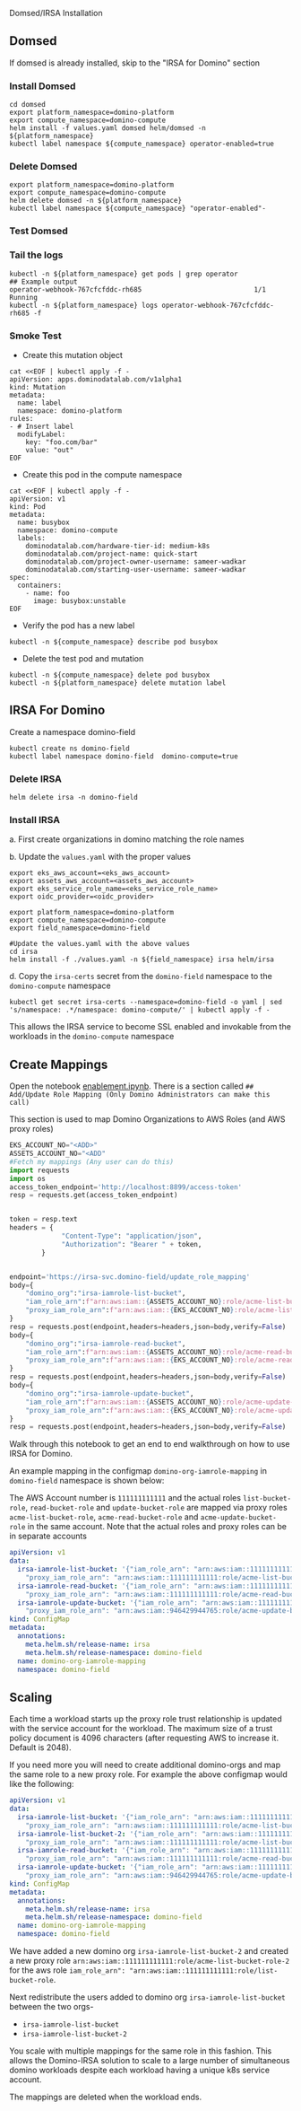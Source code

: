 Domsed/IRSA Installation


## Domsed

If domsed is already installed, skip to the "IRSA for Domino" section 

### Install Domsed
```shell
cd domsed
export platform_namespace=domino-platform
export compute_namespace=domino-compute
helm install -f values.yaml domsed helm/domsed -n ${platform_namespace}
kubectl label namespace ${compute_namespace} operator-enabled=true
```


### Delete Domsed
```shell
export platform_namespace=domino-platform
export compute_namespace=domino-compute
helm delete domsed -n ${platform_namespace}
kubectl label namespace ${compute_namespace} "operator-enabled"-
```

### Test Domsed

### Tail the logs
```
kubectl -n ${platform_namespace} get pods | grep operator
## Example output
operator-webhook-767cfcfddc-rh685                            1/1     Running    
kubectl -n ${platform_namespace} logs operator-webhook-767cfcfddc-rh685 -f
```
### Smoke Test

- Create this mutation object 
```shell
cat <<EOF | kubectl apply -f -
apiVersion: apps.dominodatalab.com/v1alpha1
kind: Mutation
metadata:
  name: label
  namespace: domino-platform
rules:
- # Insert label
  modifyLabel:
    key: "foo.com/bar"
    value: "out"
EOF
```

- Create this pod in the compute namespace
```shell
cat <<EOF | kubectl apply -f -
apiVersion: v1
kind: Pod
metadata:
  name: busybox
  namespace: domino-compute
  labels:
    dominodatalab.com/hardware-tier-id: medium-k8s  
    dominodatalab.com/project-name: quick-start
    dominodatalab.com/project-owner-username: sameer-wadkar
    dominodatalab.com/starting-user-username: sameer-wadkar
spec:
  containers:
    - name: foo
      image: busybox:unstable
EOF
```

- Verify the pod has a new label
```shell
kubectl -n ${compute_namespace} describe pod busybox
```

- Delete the test pod and mutation
```shell
kubectl -n ${compute_namespace} delete pod busybox
kubectl -n ${platform_namespace} delete mutation label
```

## IRSA For Domino

Create a namespace domino-field

```shell
kubectl create ns domino-field
kubectl label namespace domino-field  domino-compute=true
```


### Delete IRSA

```shell
helm delete irsa -n domino-field
```

### Install IRSA

a. First create organizations in domino matching the role names

b. Update the `values.yaml` with the proper values

```shell
export eks_aws_account=<eks_aws_account>
export assets_aws_account=<assets_aws_account>
export eks_service_role_name=<eks_service_role_name>
export oidc_provider=<oidc_provider>

export platform_namespace=domino-platform
export compute_namespace=domino-compute
export field_namespace=domino-field

#Update the values.yaml with the above values
cd irsa
helm install -f ./values.yaml -n ${field_namespace} irsa helm/irsa
```

d. Copy the `irsa-certs` secret from the `domino-field` namespace to the `domino-compute` namespace
```shell
kubectl get secret irsa-certs --namespace=domino-field -o yaml | sed 's/namespace: .*/namespace: domino-compute/' | kubectl apply -f -
```
This allows the IRSA service to become SSL enabled and invokable from the workloads in the `domino-compute` namespace

## Create Mappings

Open the notebook [enablement.ipynb](./enablement.ipynb). There is a section called `## Add/Update Role Mapping (Only Domino Administrators can make this call)`

This section is used to map Domino Organizations to AWS Roles (and AWS proxy roles)
```python
EKS_ACCOUNT_NO="<ADD>"
ASSETS_ACCOUNT_NO="<ADD"
#Fetch my mappings (Any user can do this)
import requests
import os
access_token_endpoint='http://localhost:8899/access-token'
resp = requests.get(access_token_endpoint)


token = resp.text
headers = {
             "Content-Type": "application/json",
             "Authorization": "Bearer " + token,
        }


endpoint='https://irsa-svc.domino-field/update_role_mapping'
body={
    "domino_org":"irsa-iamrole-list-bucket",
    "iam_role_arn":f"arn:aws:iam::{ASSETS_ACCOUNT_NO}:role/acme-list-bucket-role",
    "proxy_iam_role_arn":f"arn:aws:iam::{EKS_ACCOUNT_NO}:role/acme-list-bucket-role"
}
resp = requests.post(endpoint,headers=headers,json=body,verify=False)
body={
    "domino_org":"irsa-iamrole-read-bucket",
    "iam_role_arn":f"arn:aws:iam::{ASSETS_ACCOUNT_NO}:role/acme-read-bucket-role",
    "proxy_iam_role_arn":f"arn:aws:iam::{EKS_ACCOUNT_NO}:role/acme-read-bucket-role"
}
resp = requests.post(endpoint,headers=headers,json=body,verify=False)
body={
    "domino_org":"irsa-iamrole-update-bucket",
    "iam_role_arn":f"arn:aws:iam::{ASSETS_ACCOUNT_NO}:role/acme-update-bucket-role",
    "proxy_iam_role_arn":f"arn:aws:iam::{EKS_ACCOUNT_NO}:role/acme-update-bucket-role"
}
resp = requests.post(endpoint,headers=headers,json=body,verify=False)

```

Walk through this notebook to get an end to end walkthrough on how to use IRSA for Domino.

An example mapping in the configmap `domino-org-iamrole-mapping` in `domino-field` namespace is shown below:

The AWS Account number is `111111111111` and the actual roles `list-bucket-role`, `read-bucket-role` and 
`update-bucket-role` are mapped via proxy roles `acme-list-bucket-role`, `acme-read-bucket-role` and 
`acme-update-bucket-role` in the same account. Note that the actual roles and proxy roles can be in separate accounts


```yaml
apiVersion: v1
data:
  irsa-iamrole-list-bucket: '{"iam_role_arn": "arn:aws:iam::111111111111:role/list-bucket-role",
    "proxy_iam_role_arn": "arn:aws:iam::111111111111:role/acme-list-bucket-role"}'
  irsa-iamrole-read-bucket: '{"iam_role_arn": "arn:aws:iam::111111111111:role/read-bucket-role",
    "proxy_iam_role_arn": "arn:aws:iam::111111111111:role/acme-read-bucket-role"}'
  irsa-iamrole-update-bucket: '{"iam_role_arn": "arn:aws:iam::111111111111:role/update-bucket-role",
    "proxy_iam_role_arn": "arn:aws:iam::946429944765:role/acme-update-bucket-role"}'
kind: ConfigMap
metadata:
  annotations:
    meta.helm.sh/release-name: irsa
    meta.helm.sh/release-namespace: domino-field  
  name: domino-org-iamrole-mapping
  namespace: domino-field
```

## Scaling

Each time a workload starts up the proxy role trust relationship is updated with the service account for the workload.
The maximum size of a trust policy document is 4096 characters (after requesting AWS to increase it. Default is 2048).

If you need more you will need to create additional domino-orgs and map the same role to a new proxy role. For example 
the above configmap would like the following:

```yaml
apiVersion: v1
data:
  irsa-iamrole-list-bucket: '{"iam_role_arn": "arn:aws:iam::111111111111:role/list-bucket-role",
    "proxy_iam_role_arn": "arn:aws:iam::111111111111:role/acme-list-bucket-role"}'
  irsa-iamrole-list-bucket-2: '{"iam_role_arn": "arn:aws:iam::111111111111:role/list-bucket-role",
    "proxy_iam_role_arn": "arn:aws:iam::111111111111:role/acme-list-bucket-role-2"}'
  irsa-iamrole-read-bucket: '{"iam_role_arn": "arn:aws:iam::111111111111:role/read-bucket-role",
    "proxy_iam_role_arn": "arn:aws:iam::111111111111:role/acme-read-bucket-role"}'
  irsa-iamrole-update-bucket: '{"iam_role_arn": "arn:aws:iam::111111111111:role/update-bucket-role",
    "proxy_iam_role_arn": "arn:aws:iam::946429944765:role/acme-update-bucket-role"}'
kind: ConfigMap
metadata:
  annotations:
    meta.helm.sh/release-name: irsa
    meta.helm.sh/release-namespace: domino-field  
  name: domino-org-iamrole-mapping
  namespace: domino-field
```

We have added a new domino org `irsa-iamrole-list-bucket-2` and created a new proxy role `arn:aws:iam::111111111111:role/acme-list-bucket-role-2`
for the aws role `iam_role_arn": "arn:aws:iam::111111111111:role/list-bucket-role`.

Next redistribute the users added to domino org `irsa-iamrole-list-bucket` between the two orgs-
- `irsa-iamrole-list-bucket`
- `irsa-iamrole-list-bucket-2`

You scale with multiple mappings for the same role in this fashion. This allows the Domino-IRSA solution to scale to
a large number of simultaneous domino workloads despite each workload having a unique k8s service account.

The mappings are deleted when the workload ends.
